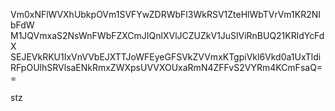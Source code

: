 Vm0xNFlWVXhUbkpOVm1SVFYwZDRWbFl3WkRSV1ZteHlWbTVrVm1KR2NIbFdW
M1JQVmxaS2NsWnFWbFZXCmJIQnlXVlJCZUZkV1JuSlViRnBUQ21KRldYcFdX
SEJEVkRKU1IxVnVVbEJXTTJoWFEyeGFSVkZVVmxKTgpiVkl6Vkd0a1UxTldi
RFpOUlhSRVlsaENkRmxZWXpsUVVXOUxaRmN4ZFFvS2VYRm4KCmFsaQ==

stz